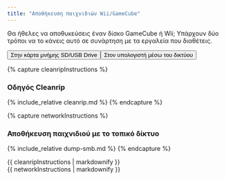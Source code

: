 ```yaml
---
title: "Αποθήκευση παιχνιδιών Wii/GameCube"
---
```


Θα ήθελες να αποθυκεύσεις έναν δίσκο GameCube ή Wii; Υπάρχουν δύο τρόποι να το κάνεις αυτό σε συνάρτηση με τα εργαλεία που διαθέτεις.

<button class="tablinks btn btn--large btn--primary" id="defaultOpen" onclick="openTab(event, 'cleanrip')">Στην κάρτα μνήμης SD/USB Drive</button><button class="tablinks btn btn--large btn--info" onclick="openTab(event, 'network')">Στον υπολογιστή μέσω του δικτύου</button>

{% capture cleanripInstructions %}
### Οδηγός Cleanrip
{% include_relative cleanrip.md %}
{% endcapture %}

{% capture networkInstructions %}
### Αποθήκευση παιχνιδιού με το τοπικό δίκτυο
{% include_relative dump-smb.md %}
{% endcapture %}

<div id="cleanrip" class="blanktabcontent">{{ cleanripInstructions | markdownify }}</div>
<div id="network" class="blanktabcontent">{{ networkInstructions | markdownify }}</div>

<script>
    let tabcontent = document.getElementsByClassName("blanktabcontent");
    let tablinks = document.getElementsByClassName("tablinks");!!crwd_CB_1_BC_dwrc!!</script>

